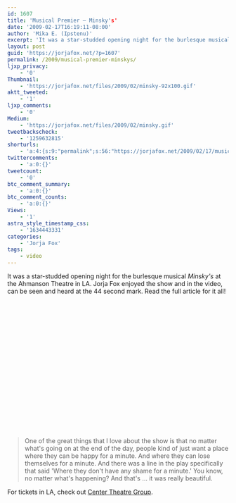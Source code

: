 ```yaml
---
id: 1607
title: 'Musical Premier — Minsky's'
date: '2009-02-17T16:19:11-08:00'
author: 'Mika E. (Ipstenu)'
excerpt: 'It was a star-studded opening night for the burlesque musical <em>Minsky''s</em> at the Ahmanson Theatre in LA.  Jorja Fox enjoyed the show and in the video, can be seen and heard at the 44 second mark. Read the full article for it all!'
layout: post
guid: 'https://jorjafox.net/?p=1607'
permalink: /2009/musical-premier-minskys/
ljxp_privacy:
    - '0'
Thumbnail:
    - 'https://jorjafox.net/files/2009/02/minsky-92x100.gif'
aktt_tweeted:
    - '1'
ljxp_comments:
    - '0'
Medium:
    - 'https://jorjafox.net/files/2009/02/minsky.gif'
tweetbackscheck:
    - '1259632815'
shorturls:
    - 'a:4:{s:9:"permalink";s:56:"https://jorjafox.net/2009/02/17/musical-premier-minskys/";s:7:"tinyurl";s:25:"http://tinyurl.com/b977ax";s:4:"isgd";s:18:"http://is.gd/532Ln";s:5:"bitly";s:20:"http://bit.ly/7ajluB";}'
twittercomments:
    - 'a:0:{}'
tweetcount:
    - '0'
btc_comment_summary:
    - 'a:0:{}'
btc_comment_counts:
    - 'a:0:{}'
Views:
    - '1'
astra_style_timestamp_css:
    - '1634443331'
categories:
    - 'Jorja Fox'
tags:
    - video
---
```


It was a star-studded opening night for the burlesque musical <em>Minsky's</em> at the Ahmanson Theatre in LA.  Jorja Fox enjoyed the show and in the video, can be seen and heard at the 44 second mark. Read the full article for it all!

<!--more-->
<object width="480" height="295"><param name="movie" value="http://www.youtube.com/v/xQdomSgaxBw&hl=en&fs=1"></param><param name="allowFullScreen" value="true"></param><param name="allowscriptaccess" value="always"></param><embed src="http://www.youtube.com/v/xQdomSgaxBw&hl=en&fs=1" type="application/x-shockwave-flash" allowscriptaccess="always" allowfullscreen="true" width="480" height="295"></embed></object>

<blockquote>One of the great things that I love about the show is that no matter what's going on at the end of the day, people kind of just want a place where they can be happy for a minute.  And where they can lose themselves for a minute.  And there was a line in the play specifically that said 'Where they don't have any shame for a minute.' You know, no matter what's happening?  And that's ... it was really beautiful.  </blockquote>

For tickets in LA, check out <a href="http://www.centertheatregroup.org/tickets/productiondetail.aspx?id=5690">Center Theatre Group</a>.
